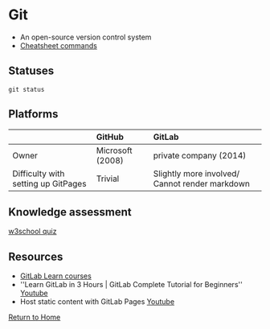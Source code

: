 
# Git

- An open-source version control system
- [Cheatsheet commands](https://education.github.com/git-cheat-sheet-education.pdf)

## Statuses

```git status```



## Platforms

| | GitHub | GitLab | 
| :-- | :-- | :-- |
| Owner | Microsoft (2008) | private company (2014) |
| Difficulty with setting up GitPages | Trivial | Slightly more involved/ Cannot render markdown |

## Knowledge assessment

[w3school quiz](https://www.w3schools.com/quiztest/quiztest.asp)

## Resources

- [GitLab Learn courses](https://university.gitlab.com/)
- ''Learn GitLab in 3 Hours | GitLab Complete Tutorial for Beginners'' [Youtube](https://www.youtube.com/watch?si=pKCMMJ2OJDEKVA5J&v=8aV5AxJrHDg&feature=youtu.be)
- Host static content with GitLab Pages [Youtube](https://www.youtube.com/watch?v=Cs6YxW9mr6Y&t=623s)

[Return to Home](https://bccdc-dsi.github.io/Python-Git-workshop/)
